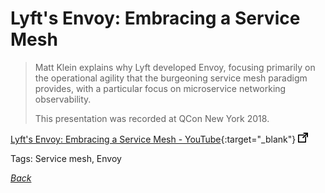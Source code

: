 # Lyft's Envoy: Embracing a Service Mesh

> Matt Klein explains why Lyft developed Envoy, focusing primarily on the operational agility that the burgeoning service mesh paradigm provides, with a particular focus on microservice networking observability.
>
> This presentation was recorded at QCon New York 2018.

[Lyft's Envoy: Embracing a Service Mesh - YouTube](https://www.youtube.com/watch?v=55yi4MMVBi4){:target="_blank"} ![external redirect](../../img/ext-redir.png)

Tags: Service mesh, Envoy

[_Back_](../)
